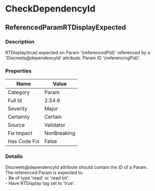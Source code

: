﻿---  
uid: Validator_2_54_6  
---

# CheckDependencyId

## ReferencedParamRTDisplayExpected

### Description

RTDisplay(true) expected on Param '{referencedPid}' referenced by a 'Discreets@dependencyId' attribute. Param ID '{referencingPid}'.

### Properties

| Name         | Value       |
| ------------ | ----------- |
| Category     | Param       |
| Full Id      | 2.54.6      |
| Severity     | Major       |
| Certainty    | Certain     |
| Source       | Validator   |
| Fix Impact   | NonBreaking |
| Has Code Fix | False       |

### Details

Discreets@dependencyId attribute should contain the ID of a Param.  
The referenced Param is expected to:  
\- Be of type 'read' or 'read bit'.  
\- Have RTDisplay tag set to 'true'.
